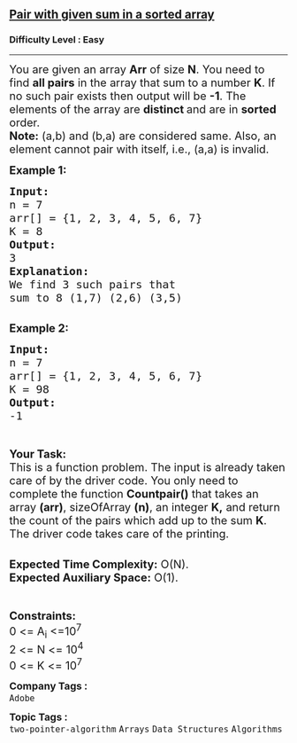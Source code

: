 <h2><a href="https://www.geeksforgeeks.org/problems/pair-with-given-sum-in-a-sorted-array4940/1?page=34&sortBy=submissions">Pair with given sum in a sorted array</a></h2><h3>Difficulty Level : Easy</h3><hr><div class="problems_problem_content__Xm_eO"><p><span style="font-size: 20px;">You are given an array <strong>Arr</strong> of size <strong>N</strong>. You need to find <strong>all pairs</strong> in the array that sum to a number <strong>K</strong>. If no such pair exists then output will be <strong>-1</strong>. The elements of the array are <strong>distinct </strong>and are in <strong>sorted </strong>order.<br><strong>Note:</strong> (a,b) and (b,a) are considered same. Also, an element cannot pair with itself, i.e., (a,a) is invalid.</span></p>
<p><span style="font-size: 20px;"><strong>Example 1:</strong></span></p>
<pre><span style="font-size: 20px;"><strong>Input:
</strong>n = 7
arr[] = {1, 2, 3, 4, 5, 6, 7}
K = 8
<strong>Output:
</strong>3
<strong>Explanation:</strong>
We find 3 such pairs that
sum to 8 (1,7) (2,6) (3,5)
</span></pre>
<p><br><span style="font-size: 20px;"><strong>Example 2:</strong></span></p>
<pre><span style="font-size: 20px;"><strong>Input:
</strong>n = 7
arr[] = {1, 2, 3, 4, 5, 6, 7}
K = 98 <strong>
Output:
</strong>-1 </span></pre>
<p>&nbsp;</p>
<p><span style="font-size: 20px;"><strong>Your Task:</strong><br>This is a function problem. The input is already taken care of by the driver code. You only need to complete the function <strong>Countpair()</strong> that takes an array <strong>(arr)</strong>, sizeOfArray <strong>(n)</strong>, an integer <strong>K,</strong> and return the count of the pairs which add up to the sum <strong>K</strong>. The driver code takes care of the printing.</span></p>
<p><br><span style="font-size: 20px;"><strong>Expected Time Complexity:</strong>&nbsp;O(N).<br><strong>Expected Auxiliary Space:</strong>&nbsp;O(1).</span></p>
<p>&nbsp;</p>
<p><span style="font-size: 20px;"><strong>Constraints:</strong><br>0 &lt;= A<sub>i</sub> &lt;=10<sup>7</sup><br>2 &lt;= N &lt;= 10<sup>4</sup><br>0 &lt;= K &lt;= 10<sup>7</sup></span></p></div><p><span style=font-size:18px><strong>Company Tags : </strong><br><code>Adobe</code>&nbsp;<br><p><span style=font-size:18px><strong>Topic Tags : </strong><br><code>two-pointer-algorithm</code>&nbsp;<code>Arrays</code>&nbsp;<code>Data Structures</code>&nbsp;<code>Algorithms</code>&nbsp;